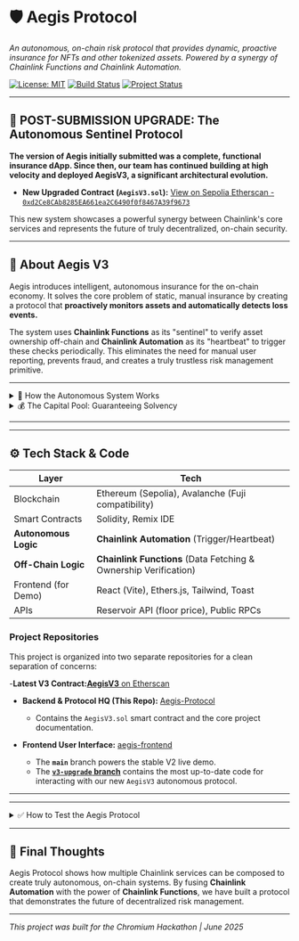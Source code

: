 # 🛡️ Aegis Protocol

*An autonomous, on-chain risk protocol that provides dynamic, proactive insurance for NFTs and other tokenized assets. Powered by a synergy of Chainlink Functions and Chainlink Automation.*

[![License: MIT](https://img.shields.io/badge/License-MIT-yellow.svg)](https://opensource.org/licenses/MIT)
[![Build Status](https://img.shields.io/badge/Build-Passing-brightgreen)](https://github.com/Nihal-Pandey-2302/Aegis-Protocol)
[![Project Status](https://img.shields.io/badge/Status-Autonomous_V3_Live-blue)](https://github.com/Nihal-Pandey-2302/Aegis-Protocol)

---

## 🚀 POST-SUBMISSION UPGRADE: The Autonomous Sentinel Protocol

**The version of Aegis initially submitted was a complete, functional insurance dApp. Since then, our team has continued building at high velocity and deployed AegisV3, a significant architectural evolution.**

-   **New Upgraded Contract (`AegisV3.sol`):** [View on Sepolia Etherscan - `0xd2Ce8CAb8285EA661ea2C6490f0f8467A39f9673`](https://sepolia.etherscan.io/address/0xd2Ce8CAb8285EA661ea2C6490f0f8467A39f9673)


This new system showcases a powerful synergy between Chainlink's core services and represents the future of truly decentralized, on-chain security.

---

## 📌 About Aegis V3

Aegis introduces intelligent, autonomous insurance for the on-chain economy. It solves the core problem of static, manual insurance by creating a protocol that **proactively monitors assets and automatically detects loss events.**

The system uses **Chainlink Functions** as its "sentinel" to verify asset ownership off-chain and **Chainlink Automation** as its "heartbeat" to trigger these checks periodically. This eliminates the need for manual user reporting, prevents fraud, and creates a truly trustless risk management primitive.

---

<details>
<summary>🧠 How the Autonomous System Works</summary>

1.  **Policy Creation:**
    -   A user requests a dynamic premium quote via our frontend.
    -   A **Chainlink Function** fetches live floor price data from the Reservoir API to calculate a fair, real-time premium.
    -   The user pays the premium and an immutable policy is created in our `AegisV3.sol` smart contract.

2.  **Autonomous Monitoring (The Sentinel):**
    -   A **Chainlink Automation** Upkeep runs on a set schedule (e.g., every 10 minutes).
    -   The Upkeep calls the `performUpkeep` function on our contract, telling it to check the next active policy.
    -   This triggers a **second Chainlink Function** request.

3.  **Off-Chain Verification:**
    -   This new Function executes our `checkOwner.js` script.
    -   The script uses a public RPC URL to call the `ownerOf()` function on the insured NFT's contract, directly verifying its current owner on the blockchain.
    -   It returns a simple boolean (`true` or `false`) to our smart contract.

4.  **Automatic Loss Detection & Payout:**
    -   If the script returns `false` (the NFT has moved), the `fulfillRequest` function in our contract automatically updates the policy's status to `FlaggedForReview`.
    -   The policyholder can now call the `claimPolicy()` function to receive their payout instantly. The "Claim" button only appears after the protocol has autonomously detected the loss.

</details>

<details>
<summary>💰 The Capital Pool: Guaranteeing Solvency</summary>

Aegis ensures reliable payouts with a fully-collateralized, on-chain Capital Pool. For this hackathon, the **Capital Pool for the `AegisV3` contract has been pre-seeded with initial liquidity** to guarantee that all valid claims made during the demo can be paid instantly. This simulates the backing a real-world project would secure from early investors. The pool is further supplemented by the premiums collected from every new policy created.

</details>

---

---

## ⚙️ Tech Stack & Code

| Layer                    | Tech                                                                 |
| ------------------------ | -------------------------------------------------------------------- |
| Blockchain               | Ethereum (Sepolia), Avalanche (Fuji compatibility)                   |
| Smart Contracts          | Solidity, Remix IDE                                                  |
| **Autonomous Logic**     | **Chainlink Automation** (Trigger/Heartbeat)                         |
| **Off-Chain Logic**      | **Chainlink Functions** (Data Fetching & Ownership Verification)     |
| Frontend (for Demo)      | React (Vite), Ethers.js, Tailwind, Toast                             |
| APIs                     | Reservoir API (floor price), Public RPCs                             |

### Project Repositories

This project is organized into two separate repositories for a clean separation of concerns:

-**Latest V3 Contract:**[**AegisV3** on Etherscan](https://sepolia.etherscan.io/address/0xd2Ce8CAb8285EA661ea2C6490f0f8467A39f9673)

-   **Backend & Protocol HQ (This Repo):** [Aegis-Protocol](https://github.com/Nihal-Pandey-2302/Aegis-Protocol)
    -   Contains the `AegisV3.sol` smart contract and the core project documentation.

-   **Frontend User Interface:** [aegis-frontend](https://github.com/Nihal-Pandey-2302/aegis-frontend)
    -   The **`main`** branch powers the stable V2 live demo.
    -   The **[`v3-upgrade` branch](https://github.com/Nihal-Pandey-2302/aegis-frontend/tree/v3-upgrade)** contains the most up-to-date code for interacting with our new `AegisV3` autonomous protocol.

---

---

<details>
<summary>✅ How to Test the Aegis Protocol</summary>

To run this project locally:

1. **Clone the repository:**

    ```bash
    git clone (https://github.com/Nihal-Pandey-2302/aegis-frontend)
    cd aegis-frontend
    ```

2. **Install dependencies:**

    ```bash
    npm install
    ```

3. **Set up environment variables:**
    Create a `.env` file in the root and add your Alchemy API Key:
    `VITE_ALCHEMY_API_KEY=YOUR_ALCHEMY_KEY`
4. **Run the development server:**

    ```bash
    npm run dev
    ```

## How to Use the Aegis Demo

To test the Aegis Protocol, you will need a wallet funded with Sepolia ETH and at least one NFT on the Sepolia testnet.

### 1. Get Sepolia ETH

The Sepolia network requires ETH for gas fees. You can get free testnet ETH from a public faucet.

* **Recommended Faucet:**
- [Google Web3 Faucet](https://cloud.google.com/application/web3/faucet)
- [Alchemy's Sepolia Faucet](https://www.alchemy.com/faucets/ethereum-sepolia)

### 2. Get a Testnet NFT

Once you have Sepolia ETH, you can mint a free, custom testnet NFT using the Bitbond Token Tool. This tool has a multi-step process.

- **NFT Minting Tool:** [Bitbond's Token Tool for Sepolia](https://tokentool.bitbond.com/create-nft/ethereum-sepolia)
- **NFT Minting Demo** [https://vimeo.com/1095478830?share=copy](https://vimeo.com/1095478830?share=copy)

- **Instructions:**
    1. **Create NFT Definition:** First, use the "Create NFT" page to define your NFT (e.g., give it a name like "My Test Asset"). This transaction creates the contract for your NFT collection.
    2. **Manage Metadata:** After creation, go to the "Manage" section of their tool. Here you can add a picture and other metadata to your NFT definition.
    3. **Mint the NFT:** Finally, go to the "Mint" section in the NFT minting page by clicking this link on the manage page. Select the NFT you just defined and mint it to your wallet address.
    4. **Check MetaMask:** After you approve the final minting transaction, the NFT should appear automatically in your MetaMask wallet under the "NFTs" tab. It will then be visible in the Aegis application.


</details>

---

## 🏁 Final Thoughts

Aegis Protocol shows how multiple Chainlink services can be composed to create truly autonomous, on-chain systems. By fusing **Chainlink Automation** with the power of **Chainlink Functions**, we have built a protocol that demonstrates the future of decentralized risk management.

---

*This project was built for the Chromium Hackathon | June 2025*
